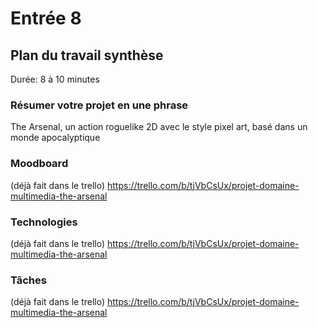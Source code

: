 # Entrée 8
## Plan du travail synthèse
Durée: 8 à 10 minutes

### Résumer votre projet en une phrase
The Arsenal, un action roguelike  2D avec le style pixel art, basé dans un monde apocalyptique  

### Moodboard
(déjà fait dans le trello)
https://trello.com/b/tjVbCsUx/projet-domaine-multimedia-the-arsenal

### Technologies
(déjà fait dans le trello)
https://trello.com/b/tjVbCsUx/projet-domaine-multimedia-the-arsenal

### Tâches
(déjà fait dans le trello)
https://trello.com/b/tjVbCsUx/projet-domaine-multimedia-the-arsenal


